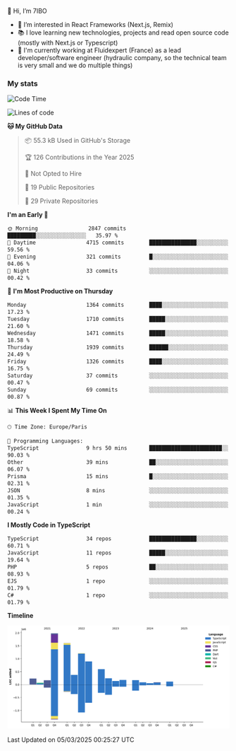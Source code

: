 👋 Hi, I’m 7IBO

- 👀 I’m interested in React Frameworks (Next.js, Remix)
- 📚 I love learning new technologies, projects and read open source code (mostly with Next.js or Typescript)
- 💼 I'm currently working at Fluidexpert (France) as a lead developer/software engineer (hydraulic company, so the technical team is very small and we do multiple things)

### My stats
<!--START_SECTION:waka-->
![Code Time](http://img.shields.io/badge/Code%20Time-1%2C045%20hrs%2056%20mins-blue)

![Lines of code](https://img.shields.io/badge/From%20Hello%20World%20I%27ve%20Written-8.1%20million%20lines%20of%20code-blue)

**🐱 My GitHub Data** 

> 📦 55.3 kB Used in GitHub's Storage 
 > 
> 🏆 126 Contributions in the Year 2025
 > 
> 🚫 Not Opted to Hire
 > 
> 📜 19 Public Repositories 
 > 
> 🔑 29 Private Repositories 
 > 
**I'm an Early 🐤** 

```text
🌞 Morning                2847 commits        █████████░░░░░░░░░░░░░░░░   35.97 % 
🌆 Daytime                4715 commits        ███████████████░░░░░░░░░░   59.56 % 
🌃 Evening                321 commits         █░░░░░░░░░░░░░░░░░░░░░░░░   04.06 % 
🌙 Night                  33 commits          ░░░░░░░░░░░░░░░░░░░░░░░░░   00.42 % 
```
📅 **I'm Most Productive on Thursday** 

```text
Monday                   1364 commits        ████░░░░░░░░░░░░░░░░░░░░░   17.23 % 
Tuesday                  1710 commits        █████░░░░░░░░░░░░░░░░░░░░   21.60 % 
Wednesday                1471 commits        █████░░░░░░░░░░░░░░░░░░░░   18.58 % 
Thursday                 1939 commits        ██████░░░░░░░░░░░░░░░░░░░   24.49 % 
Friday                   1326 commits        ████░░░░░░░░░░░░░░░░░░░░░   16.75 % 
Saturday                 37 commits          ░░░░░░░░░░░░░░░░░░░░░░░░░   00.47 % 
Sunday                   69 commits          ░░░░░░░░░░░░░░░░░░░░░░░░░   00.87 % 
```


📊 **This Week I Spent My Time On** 

```text
🕑︎ Time Zone: Europe/Paris

💬 Programming Languages: 
TypeScript               9 hrs 50 mins       ███████████████████████░░   90.03 % 
Other                    39 mins             ██░░░░░░░░░░░░░░░░░░░░░░░   06.07 % 
Prisma                   15 mins             █░░░░░░░░░░░░░░░░░░░░░░░░   02.31 % 
JSON                     8 mins              ░░░░░░░░░░░░░░░░░░░░░░░░░   01.35 % 
JavaScript               1 min               ░░░░░░░░░░░░░░░░░░░░░░░░░   00.24 % 
```

**I Mostly Code in TypeScript** 

```text
TypeScript               34 repos            ███████████████░░░░░░░░░░   60.71 % 
JavaScript               11 repos            █████░░░░░░░░░░░░░░░░░░░░   19.64 % 
PHP                      5 repos             ██░░░░░░░░░░░░░░░░░░░░░░░   08.93 % 
EJS                      1 repo              ░░░░░░░░░░░░░░░░░░░░░░░░░   01.79 % 
C#                       1 repo              ░░░░░░░░░░░░░░░░░░░░░░░░░   01.79 % 
```



**Timeline**

![Lines of Code chart](https://raw.githubusercontent.com/7IBO/7IBO/main/assets/bar_graph.png)


 Last Updated on 05/03/2025 00:25:27 UTC
<!--END_SECTION:waka-->
